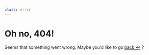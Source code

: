 ```yaml
---
class: error
---
```


# Oh no, 404!
Seems that something went wrong. Maybe you'd like to go
<a class="button" href="#" onclick="window.history.back();">back ↩</a> ?
